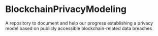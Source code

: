 # BlockchainPrivacyModeling
A repository to document and help our progress establishing a privacy model based on publicly accessible blockchain-related data breaches
